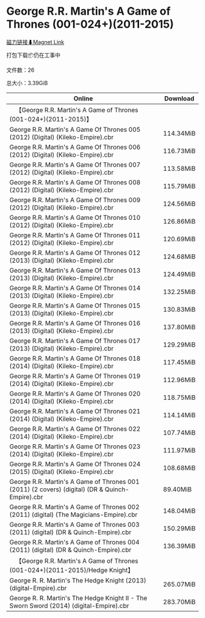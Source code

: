 # George R.R. Martin's A Game of Thrones (001-024+)(2011-2015)

[磁力链接⬇Magnet Link](magnet:?xt=urn:btih:e3941c167dc1efec2d651a5f99a59aec76c9faa6&dn=George%20R.R.%20Martin%27s%20A%20Game%20of%20Thrones%20%28001-024%2B%29%282011-2015%29)

打包下载📦仍在工事中

文件数：26

总大小：3.39GiB

Online | Download
--- | ---
&emsp;【George R.R. Martin's A Game of Thrones (001-024+)(2011-2015)】 | 
George R.R. Martin's A Game Of Thrones 005 (2012) (Digital) (Kileko-Empire).cbr | 114.34MiB
George R.R. Martin's A Game Of Thrones 006 (2012) (Digital) (Kileko-Empire).cbr | 116.73MiB
George R.R. Martin's A Game Of Thrones 007 (2012) (Digital) (Kileko-Empire).cbr | 113.58MiB
George R.R. Martin's A Game Of Thrones 008 (2012) (Digital) (Kileko-Empire).cbr | 115.79MiB
George R.R. Martin's A Game Of Thrones 009 (2012) (Digital) (Kileko-Empire).cbr | 124.56MiB
George R.R. Martin's A Game Of Thrones 010 (2012) (Digital) (Kileko-Empire).cbr | 126.86MiB
George R.R. Martin's A Game Of Thrones 011 (2012) (Digital) (Kileko-Empire).cbr | 120.69MiB
George R.R. Martin's A Game Of Thrones 012 (2013) (Digital) (Kileko-Empire).cbr | 124.68MiB
George R.R. Martin's A Game Of Thrones 013 (2013) (Digital) (Kileko-Empire).cbr | 124.49MiB
George R.R. Martin's A Game Of Thrones 014 (2013) (Digital) (Kileko-Empire).cbr | 132.25MiB
George R.R. Martin's A Game Of Thrones 015 (2013) (Digital) (Kileko-Empire).cbr | 130.83MiB
George R.R. Martin's A Game Of Thrones 016 (2013) (Digital) (Kileko-Empire).cbr | 137.80MiB
George R.R. Martin's A Game Of Thrones 017 (2013) (Digital) (Kileko-Empire).cbr | 129.29MiB
George R.R. Martin's A Game Of Thrones 018 (2014) (Digital) (Kileko-Empire).cbr | 117.45MiB
George R.R. Martin's A Game Of Thrones 019 (2014) (Digital) (Kileko-Empire).cbr | 112.96MiB
George R.R. Martin's A Game Of Thrones 020 (2014) (Digital) (Kileko-Empire).cbr | 118.75MiB
George R.R. Martin's A Game Of Thrones 021 (2014) (Digital) (Kileko-Empire).cbr | 114.14MiB
George R.R. Martin's A Game Of Thrones 022 (2014) (Digital) (Kileko-Empire).cbr | 107.74MiB
George R.R. Martin's A Game Of Thrones 023 (2014) (Digital) (Kileko-Empire).cbr | 111.97MiB
George R.R. Martin's A Game Of Thrones 024 (2015) (Digital) (Kileko-Empire).cbr | 108.68MiB
George R.R. Martin's A Game of Thrones 001 (2011) (2 covers) (digital) (DR & Quinch-Empire).cbr | 89.40MiB
George R.R. Martin's A Game of Thrones 002 (2011) (digital) (The Magicians-Empire).cbr | 148.04MiB
George R.R. Martin's A Game of Thrones 003 (2011) (digital) (DR & Quinch-Empire).cbr | 150.29MiB
George R.R. Martin's A Game of Thrones 004 (2011) (digital) (DR & Quinch-Empire).cbr | 136.39MiB
&emsp;【George R.R. Martin's A Game of Thrones (001-024+)(2011-2015)/Hedge Knight】 | 
George R. R. Martin's The Hedge Knight (2013) (digital-Empire).cbr | 265.07MiB
George R. R. Martin's The Hedge Knight II - The Sworn Sword (2014) (digital-Empire).cbr | 283.70MiB